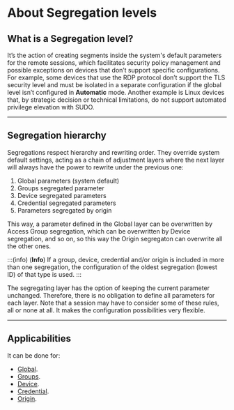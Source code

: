 # About Segregation levels

## What is a Segregation level?
It’s the action of creating segments inside the system's default parameters for the remote sessions, which facilitates security policy management and possible exceptions on devices that don’t support specific configurations.
For example, some devices that use the RDP protocol don’t support the TLS security level and must be isolated in a separate configuration if the global level isn’t configured in **Automatic** mode. Another example is Linux devices that, by strategic decision or technical limitations, do not support automated privilege elevation with SUDO.

---
## Segregation hierarchy
Segregations respect hierarchy and rewriting order. They override system default settings, acting as a chain of adjustment layers where the next layer will always have the power to rewrite under the previous one:

1. Global parameters (system default)
2. Groups segregated parameter
3. Device segregated parameters
4. Credential segregated parameters
5. Parameters segregated by origin

This way, a parameter defined in the Global layer can be overwritten by Access Group segregation, which can be overwritten by Device segregation, and so on, so this way the Origin segregaton can overwrite all the other ones.

:::(info) (**Info**)
If a group, device, credential and/or origin is included in more than one segregation, the configuration of the oldest segregation (lowest ID) of that type is used.
:::

The segregating layer has the option of keeping the current parameter unchanged. Therefore, there is no obligation to define all parameters for each layer. Note that a session may have to consider some of these rules, all or none at all. It makes the configuration possibilities very flexible.

---
## Applicabilities
It can be done for:

* [Global](/v4/docs/pam-session-configure-remote-session-proxy).
* [Groups](/v4/docs/pam-session-create-segregation-group).
* [Device](/v4/docs/pam-session-create-segregation-device).
* [Credential](/v4/docs/pam-session-create-segregation-credentials).
* [Origin](/v4/docs/pam-session-create-segregation-origin).